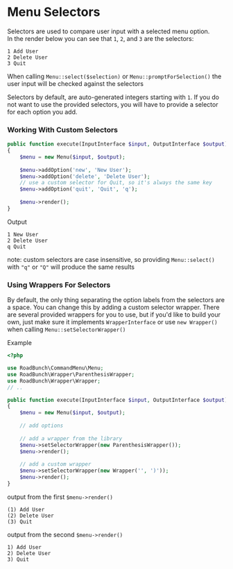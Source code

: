 # Menu Selectors

Selectors are used to compare user input with a selected menu option.  
In the render below you can see that `1`, `2`, and `3` are the selectors:
```
1 Add User
2 Delete User
3 Quit
```
When calling `Menu::select($selection)` or `Menu::promptForSelection()` the user input will be checked against the selectors
  
Selectors by default, are auto-generated integers starting with `1`. If you do not want to use the provided
selectors, you will have to provide a selector for each option you add.

### Working With Custom Selectors
```php
public function execute(InputInterface $input, OutputInterface $output)
{
    $menu = new Menu($input, $output);
    
    $menu->addOption('new', 'New User');
    $menu->addOption('delete', 'Delete User');
    // use a custom selector for Quit, so it's always the same key
    $menu->addOption('quit', 'Quit', 'q');
    
    $menu->render();
}
```
Output
```
1 New User
2 Delete User
q Quit
```
note: custom selectors are case insensitive, so providing `Menu::select()` with `"q"` or `"Q"` will produce the same results

### <a name="selector-wrappers">Using Wrappers For Selectors</a>

By default, the only thing separating the option labels from the selectors are a space. 
You can change this by adding a custom selector wrapper. There are several provided wrappers for you to use, but if
you'd like to build your own, just make sure it implements `WrapperInterface` or use `new Wrapper()` 
when calling `Menu::setSelectorWrapper()`

Example
```php
<?php

use RoadBunch\CommandMenu\Menu;
use RoadBunch\Wrapper\ParenthesisWrapper;
use RoadBunch\Wrapper\Wrapper;
// ..

public function execute(InputInterface $input, OutputInterface $output)
{
    $menu = new Menu($input, $output);
    
    // add options
    
    // add a wrapper from the library
    $menu->setSelectorWrapper(new ParenthesisWrapper());
    $menu->render();
    
    // add a custom wrapper
    $menu->setSelectorWrapper(new Wrapper('', ')'));
    $menu->render();
}
```
output from the first `$menu->render()`
```
(1) Add User
(2) Delete User
(3) Quit
```

output from the second `$menu->render()`
```
1) Add User
2) Delete User
3) Quit
```

